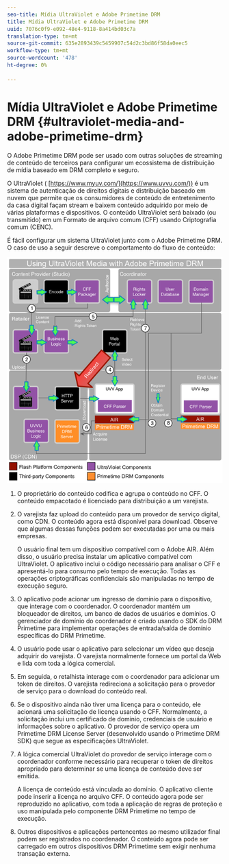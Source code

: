 ```yaml
---
seo-title: Mídia UltraViolet e Adobe Primetime DRM
title: Mídia UltraViolet e Adobe Primetime DRM
uuid: 7076c0f9-e092-48e4-9118-8a414bd03c7a
translation-type: tm+mt
source-git-commit: 635e2893439c5459907c54d2c3bd86f58da0eec5
workflow-type: tm+mt
source-wordcount: '478'
ht-degree: 0%

---
```



# Mídia UltraViolet e Adobe Primetime DRM {#ultraviolet-media-and-adobe-primetime-drm}

O Adobe Primetime DRM pode ser usado com outras soluções de streaming de conteúdo de terceiros para configurar um ecossistema de distribuição de mídia baseado em DRM completo e seguro.

O UltraViolet ( [https://www.myuv.com/](https://www.uvvu.com/)) é um sistema de autenticação de direitos digitais e distribuição baseado em nuvem que permite que os consumidores de conteúdo de entretenimento da casa digital façam stream e baixem conteúdo adquirido por meio de várias plataformas e dispositivos. O conteúdo UltraViolet será baixado (ou transmitido) em um Formato de arquivo comum (CFF) usando Criptografia comum (CENC).

É fácil configurar um sistema UltraViolet junto com o Adobe Primetime DRM. O caso de uso a seguir descreve o comportamento do fluxo de conteúdo:

<!--<a id="fig_cxy_dc2_44"></a>-->

![](assets/AdobeUV_web.png)

1. O proprietário do conteúdo codifica e agrupa o conteúdo no CFF. O conteúdo empacotado é licenciado para distribuição a um varejista.
1. O varejista faz upload do conteúdo para um provedor de serviço digital, como CDN. O conteúdo agora está disponível para download. Observe que algumas dessas funções podem ser executadas por uma ou mais empresas.

   O usuário final tem um dispositivo compatível com o Adobe AIR. Além disso, o usuário precisa instalar um aplicativo compatível com UltraViolet. O aplicativo inclui o código necessário para analisar o CFF e apresentá-lo para consumo pelo tempo de execução. Todas as operações criptográficas confidenciais são manipuladas no tempo de execução seguro.
1. O aplicativo pode acionar um ingresso de domínio para o dispositivo, que interage com o coordenador. O coordenador mantém um bloqueador de direitos, um banco de dados de usuários e domínios. O gerenciador de domínio do coordenador é criado usando o SDK do DRM Primetime para implementar operações de entrada/saída de domínio específicas do DRM Primetime.
1. O usuário pode usar o aplicativo para selecionar um vídeo que deseja adquirir do varejista. O varejista normalmente fornece um portal da Web e lida com toda a lógica comercial.
1. Em seguida, o retalhista interage com o coordenador para adicionar um token de direitos. O varejista redireciona a solicitação para o provedor de serviço para o download do conteúdo real.
1. Se o dispositivo ainda não tiver uma licença para o conteúdo, ele acionará uma solicitação de licença usando o CFF. Normalmente, a solicitação inclui um certificado de domínio, credenciais de usuário e informações sobre o aplicativo. O provedor de serviço opera um Primetime DRM License Server (desenvolvido usando o Primetime DRM SDK) que segue as especificações UltraViolet.
1. A lógica comercial UltraViolet do provedor de serviço interage com o coordenador conforme necessário para recuperar o token de direitos apropriado para determinar se uma licença de conteúdo deve ser emitida.

   A licença de conteúdo está vinculada ao domínio. O aplicativo cliente pode inserir a licença no arquivo CFF. O conteúdo agora pode ser reproduzido no aplicativo, com toda a aplicação de regras de proteção e uso manipulada pelo componente DRM Primetime no tempo de execução.
1. Outros dispositivos e aplicações pertencentes ao mesmo utilizador final podem ser registrados no coordenador. O conteúdo agora pode ser carregado em outros dispositivos DRM Primetime sem exigir nenhuma transação externa.